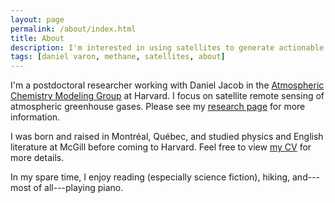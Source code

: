 ```yaml
---
layout: page
permalink: /about/index.html
title: About
description: I'm interested in using satellites to generate actionable information about the environment.
tags: [daniel varon, methane, satellites, about]
---
```


I'm a postdoctoral researcher working with Daniel Jacob in the [Atmospheric Chemistry Modeling Group](http://acmg.seas.harvard.edu/) at Harvard. I focus on satellite remote sensing of atmospheric greenhouse gases. Please see my <a href="{{ site.url }}/research">research page</a> for more information. 

I was born and raised in Montr&#233;al, Qu&#233;bec, and studied physics and English literature at McGill before coming to Harvard. Feel free to view <a href="{{ site.url }}/djvcv.pdf">my CV</a> for more details.

In my spare time, I enjoy reading (especially science fiction), hiking, and---most of all---playing piano.
